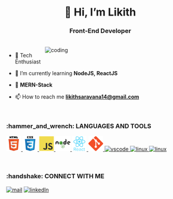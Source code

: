 <h1 align="center">👋 Hi, I’m Likith</h1>

<h3 align="center"> Front-End Developer </h3>

<br/>

<img align="right" alt="coding" width="400" src="https://www.chawtechsolutions.com/mycts/wp-content/uploads/2019/03/developer-dribbble.gif"/>

- 👀 Tech Enthusiast

- 🌱 I’m currently learning **NodeJS, ReactJS**

- 🎯 **MERN-Stack**

- 📫 How to reach me **likithsaravana14@gmail.com**

<br/>

<h3>:hammer_and_wrench: LANGUAGES AND TOOLS </h3>
<p align="left">
    <a href="https://www.w3schools.com/html/" target="_blank"> <img src="https://raw.githubusercontent.com/devicons/devicon/master/icons/html5/html5-original-wordmark.svg" alt="html5" width="40" height="40"/> </a>
    <a href="https://www.w3schools.com/css/" target="_blank"> <img src="https://raw.githubusercontent.com/devicons/devicon/master/icons/css3/css3-original-wordmark.svg" alt="css3" width="40" height="40"/> </a>
    <a href="https://developer.mozilla.org/en-US/docs/Web/JavaScript" target="_blank"> <img src="https://raw.githubusercontent.com/devicons/devicon/master/icons/javascript/javascript-original.svg" alt="javascript" width="40" height="40"/> </a>
      <a href="https://nodejs.org" target="_blank"> <img src="https://raw.githubusercontent.com/devicons/devicon/master/icons/nodejs/nodejs-original-wordmark.svg" alt="nodejs" width="40" height="40"/> </a>
          <a href="https://reactjs.org/" target="_blank"> <img src="https://raw.githubusercontent.com/devicons/devicon/master/icons/react/react-original-wordmark.svg" alt="react" width="40" height="40"/> </a>
    <a href="https://git-scm.com" target="_blank" rel="noreferrer"> <img src="https://raw.githubusercontent.com/devicons/devicon/master/icons/git/git-original.svg" alt="git" width="40" height="40"/> </a>
    <a href="https://code.visualstudio.com/" target="_blank" rel="noreferrer"> <img src="https://upload.wikimedia.org/wikipedia/commons/thumb/9/9a/Visual_Studio_Code_1.35_icon.svg/2048px-Visual_Studio_Code_1.35_icon.svg.png" alt="vscode" width="40" height="40"/> </a>
    <a href="https://www.linux.org/pages/download/" target="_blank" rel="noreferrer"> <img src="https://upload.wikimedia.org/wikipedia/commons/thumb/3/35/Tux.svg/265px-Tux.svg.png" alt="linux" width="40" height="40"/> </a>
    <a href="https://visualstudio.microsoft.com/downloads/" target="_blank" rel="noreferrer"> <img src="https://upload.wikimedia.org/wikipedia/commons/thumb/5/59/Visual_Studio_Icon_2019.svg/2060px-Visual_Studio_Icon_2019.svg.png" alt="linux" width="40" height="40"/> </a>
    
</p>

<br/>

<h3>:handshake: CONNECT WITH ME</h3>
<p align="left">
<a href="mailto:likithsaravana14@gmail.com" target="blank"><img align="center" src="https://cdn.jsdelivr.net/npm/simple-icons@3.0.1/icons/gmail.svg" alt="mail" height="30" width="40" /></a>
<a href="https://www.linkedin.com/in//" target="blank"><img align="center" src="https://cdn.jsdelivr.net/npm/simple-icons@3.0.1/icons/linkedin.svg" alt="linkedIn" height="30" width="40" /></a>
</p>

<br/>

<!---
likit14/likit14 is a ✨ special ✨ repository because its `README.md` (this file) appears on your GitHub profile.
You can click the Preview link to take a look at your changes.
--->
